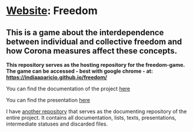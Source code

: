 # [Website](https://indiaaparicio.github.io/freedom/): Freedom

## This is a game about the interdependence between individual and collective freedom and how Corona measures affect these concepts.

**This repository serves as the hosting repository for the freedom-game. The game can be accessed - best with google chrome - at: https://indiaaparicio.github.io/freedom/**

You can find the documentation of the project [here](https://github.com/IndiaAparicio/freedomGame/blob/master/documentations/documentation.md)

You can find the presentation [here](https://github.com/IndiaAparicio/freedomGame/blob/master/documentations/presentations/final-presentation.pdf)

I have [another repository](https://github.com/IndiaAparicio/freedomGame) that serves as the documenting repository of the entire project. It contains all documentation, lists, texts, presentations, intermediate statuses and discarded files.

